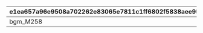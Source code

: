 |e1ea657a96e9508a702262e83065e7811c1ff6802f5838aee952a415866761f4|cedc0984acb807122e91faa7ee6f9e83a3ede3f6982cebf4c40409ebb95e2d80|1d76b0383faf5c48cc8aee3afc33b5c351cf147c650f6ff9672cfd21947e632f|
| --- | --- | --- |
|bgm_M258|20017|bgm_M258|